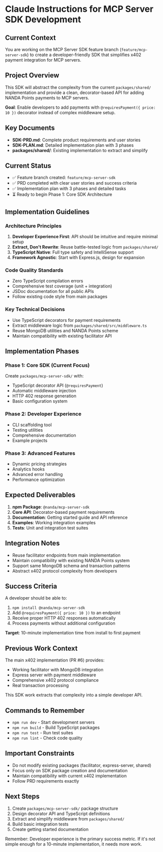 # Claude Instructions for MCP Server SDK Development

## Current Context

You are working on the MCP Server SDK feature branch (`feature/mcp-server-sdk`) to create a developer-friendly SDK that simplifies x402 payment integration for MCP servers.

## Project Overview

This SDK will abstract the complexity from the current `packages/shared/` implementation and provide a clean, decorator-based API for adding NANDA Points payments to MCP servers.

**Goal**: Enable developers to add payments with `@requiresPayment({ price: 10 })` decorator instead of complex middleware setup.

## Key Documents

- **SDK-PRD.md**: Complete product requirements and user stories
- **SDK-PLAN.md**: Detailed implementation plan with 3 phases
- **packages/shared/**: Existing implementation to extract and simplify

## Current Status

- ✅ Feature branch created: `feature/mcp-server-sdk`
- ✅ PRD completed with clear user stories and success criteria
- ✅ Implementation plan with 3 phases and detailed tasks
- ⏳ Ready to begin Phase 1: Core SDK Architecture

## Implementation Guidelines

### Architecture Principles
1. **Developer Experience First**: API should be intuitive and require minimal setup
2. **Extract, Don't Rewrite**: Reuse battle-tested logic from `packages/shared/`
3. **TypeScript Native**: Full type safety and IntelliSense support
4. **Framework Agnostic**: Start with Express.js, design for expansion

### Code Quality Standards
- Zero TypeScript compilation errors
- Comprehensive test coverage (unit + integration)
- JSDoc documentation for all public APIs
- Follow existing code style from main packages

### Key Technical Decisions
- Use TypeScript decorators for payment requirements
- Extract middleware logic from `packages/shared/src/middleware.ts`
- Reuse MongoDB utilities and NANDA Points scheme
- Maintain compatibility with existing facilitator API

## Implementation Phases

### Phase 1: Core SDK (Current Focus)
Create `packages/mcp-server-sdk/` with:
- TypeScript decorator API (`@requiresPayment`)
- Automatic middleware injection
- HTTP 402 response generation
- Basic configuration system

### Phase 2: Developer Experience
- CLI scaffolding tool
- Testing utilities
- Comprehensive documentation
- Example projects

### Phase 3: Advanced Features
- Dynamic pricing strategies
- Analytics hooks
- Advanced error handling
- Performance optimization

## Expected Deliverables

1. **npm Package**: `@nanda/mcp-server-sdk`
2. **Core API**: Decorator-based payment requirements
3. **Documentation**: Getting started guide and API reference
4. **Examples**: Working integration examples
5. **Tests**: Unit and integration test suites

## Integration Notes

- Reuse facilitator endpoints from main implementation
- Maintain compatibility with existing NANDA Points system
- Support same MongoDB schema and transaction patterns
- Abstract x402 protocol complexity from developers

## Success Criteria

A developer should be able to:
1. `npm install @nanda/mcp-server-sdk`
2. Add `@requiresPayment({ price: 10 })` to an endpoint
3. Receive proper HTTP 402 responses automatically
4. Process payments without additional configuration

**Target**: 10-minute implementation time from install to first payment

## Previous Work Context

The main x402 implementation (PR #6) provides:
- Working facilitator with MongoDB integration
- Express server with payment middleware
- Comprehensive x402 protocol compliance
- Real transaction processing

This SDK work extracts that complexity into a simple developer API.

## Commands to Remember

- `npm run dev` - Start development servers
- `npm run build` - Build TypeScript packages
- `npm run test` - Run test suites
- `npm run lint` - Check code quality

## Important Constraints

- Do not modify existing packages (facilitator, express-server, shared)
- Focus only on SDK package creation and documentation
- Maintain compatibility with current x402 implementation
- Follow PRD requirements exactly

## Next Steps

1. Create `packages/mcp-server-sdk/` package structure
2. Design decorator API and TypeScript definitions
3. Extract and simplify middleware from `packages/shared/`
4. Build basic integration tests
5. Create getting started documentation

Remember: Developer experience is the primary success metric. If it's not simple enough for a 10-minute implementation, it needs more work.